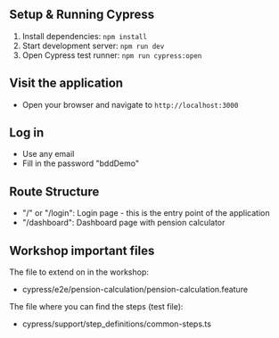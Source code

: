 ## Setup & Running Cypress

1. Install dependencies: `npm install`
2. Start development server: `npm run dev`
3. Open Cypress test runner: `npm run cypress:open`

## Visit the application

- Open your browser and navigate to `http://localhost:3000`

## Log in

- Use any email
- Fill in the password "bddDemo"

## Route Structure

- "/" or "/login": Login page - this is the entry point of the application
- "/dashboard": Dashboard page with pension calculator

## Workshop important files

The file to extend on in the workshop:
- cypress/e2e/pension-calculation/pension-calculation.feature

The file where you can find the steps (test file):
- cypress/support/step_definitions/common-steps.ts